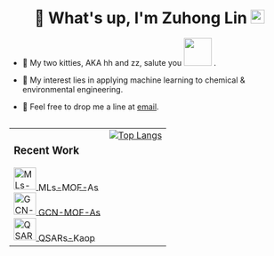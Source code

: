 <div align="center">
  <h1>
    🤠 What's up, I'm Zuhong Lin 
    <img src="https://cdn.jsdelivr.net/gh/MaleWeb/picture/images/techblog/hi.gif" width="25" alt="waving hand">
  </h1>
</div>
  
- 🐾 My two kitties, AKA hh and zz, salute you <img src="https://github.com/lzhzzzzwill/lzhzzzzwill/blob/main/kitty/hhzz.png" width="50">  .

- 🧐 My interest lies in applying machine learning to chemical & environmental engineering.

- 📮 Feel free to drop me a line at [email](mailto:lzhzzzzgkbs@163.com).

<table align="left">
    <tr>
        <!-- left -->
        <td valign="top">
            <h3>Recent Work</h3>
            <a href="https://github.com/lzhzzzzwill/Interpretable-Machine-Learning-MOFs-for-Arsenic-Adsorption" target="_blank">
                 <img src="https://img.icons8.com/?size=100&id=DvTCSuTh6JPs&format=png&color=000000" alt="MLs-MOF-As" title="MLs-MOF-As" width="40">
                 <span style="vertical-align: middle;">MLs-MOF-As</span>
            </a><br>
            <a href="https://github.com/lzhzzzzwill/GCN-Model-for-Arsenate-Adsorption-MOFs" target="_blank">
                 <img src="https://img.icons8.com/?size=100&id=Xfay6mFrmn8t&format=png&color=000000" alt="GCN-MOF-As" title="GCN-MOF-As" width="40">
                 <span style="vertical-align: middle;">GCN-MOF-As</span>
            </a><br>
            <a href="https://github.com/lzhzzzzwill/QSAR-Models-for-Kaop-Prediction" target="_blank">
                 <img src="https://img.icons8.com/?size=100&id=EXPmTJcJQe1q&format=png&color=000000" alt="QSARs-Kaop" title="QSARs-Kaop" width="40">
                 <span style="vertical-align: middle;">QSARs-Kaop</span>
            </a><br>
</td>
        <!-- right -->
        <td valign="top">
            <a href="https://github.com/anuraghazra/github-readme-stats">
                <img src="https://github-readme-stats.vercel.app/api/top-langs/?username=lzhzzzzwill" alt="Top Langs">
            </a>
        </td>
    </tr>
</table>
